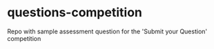 # questions-competition
Repo with sample assessment question for the 'Submit your Question' competition
